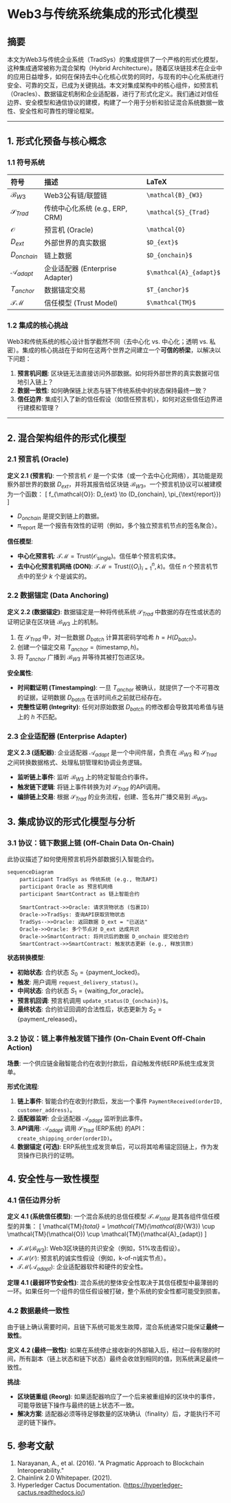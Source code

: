 # Web3与传统系统集成的形式化模型

## 摘要

本文为Web3与传统企业系统（TradSys）的集成提供了一个严格的形式化模型，这种集成通常被称为混合架构（Hybrid Architecture）。随着区块链技术在企业中的应用日益增多，如何在保持去中心化核心优势的同时，与现有的中心化系统进行安全、可靠的交互，已成为关键挑战。本文对集成架构中的核心组件，如预言机（Oracles）、数据锚定机制和企业适配器，进行了形式化定义。我们通过对信任边界、安全模型和通信协议的建模，构建了一个用于分析和验证混合系统数据一致性、安全性和可靠性的理论框架。

---

## 1. 形式化预备与核心概念

### 1.1 符号系统

| 符号 | 描述 | LaTeX |
| :--- | :--- | :--- |
| $\mathcal{B}_{W3}$ | Web3公有链/联盟链 | `\mathcal{B}_{W3}` |
| $\mathcal{S}_{Trad}$ | 传统中心化系统 (e.g., ERP, CRM) | `\mathcal{S}_{Trad}` |
| $\mathcal{O}$ | 预言机 (Oracle) | `\mathcal{O}` |
| $D_{ext}$ | 外部世界的真实数据 | `$D_{ext}$` |
| $D_{onchain}$ | 链上数据 | `$D_{onchain}$` |
| $\mathcal{A}_{adapt}$ | 企业适配器 (Enterprise Adapter) | `$\mathcal{A}_{adapt}$` |
| $T_{anchor}$ | 数据锚定交易 | `$T_{anchor}$` |
| $\mathcal{TM}$ | 信任模型 (Trust Model) | `$\mathcal{TM}$` |

### 1.2 集成的核心挑战

Web3和传统系统的核心设计哲学截然不同（去中心化 vs. 中心化；透明 vs. 私密）。集成的核心挑战在于如何在这两个世界之间建立一个**可信的桥梁**，以解决以下问题：

1. **预言机问题**: 区块链无法直接访问外部数据。如何将外部世界的真实数据可信地引入链上？
2. **数据一致性**: 如何确保链上状态与链下传统系统中的状态保持最终一致？
3. **信任边界**: 集成引入了新的信任假设（如信任预言机），如何对这些信任边界进行建模和管理？

---

## 2. 混合架构组件的形式化模型

### 2.1 预言机 (Oracle)

**定义 2.1 (预言机)**: 一个预言机 $\mathcal{O}$ 是一个实体（或一个去中心化网络），其功能是观察外部世界的数据 $D_{ext}$，并将其报告给区块链 $\mathcal{B}_{W3}$。一个预言机协议可以被建模为一个函数：
\[
f_{\mathcal{O}}: D_{ext} \to (D_{onchain}, \pi_{\text{report}})
\]

- $D_{onchain}$ 是提交到链上的数据。
- $\pi_{\text{report}}$ 是一个报告有效性的证明（例如，多个独立预言机节点的签名聚合）。

**信任模型**:

- **中心化预言机**: $\mathcal{TM} = \text{Trust}(\mathcal{O}_{\text{single}})$。信任单个预言机实体。
- **去中心化预言机网络 (DON)**: $\mathcal{TM} = \text{Trust}(\{O_i\}_{i=1}^n, k)$。信任 $n$ 个预言机节点中的至少 $k$ 个是诚实的。

### 2.2 数据锚定 (Data Anchoring)

**定义 2.2 (数据锚定)**: 数据锚定是一种将传统系统 $\mathcal{S}_{Trad}$ 中数据的存在性或状态的证明记录在区块链 $\mathcal{B}_{W3}$ 上的机制。

1. 在 $\mathcal{S}_{Trad}$ 中，对一批数据 $D_{batch}$ 计算其密码学哈希 $h = H(D_{batch})$。
2. 创建一个锚定交易 $T_{anchor} = (\text{timestamp}, h)$。
3. 将 $T_{anchor}$ 广播到 $\mathcal{B}_{W3}$ 并等待其被打包进区块。

**安全属性**:

- **时间戳证明 (Timestamping)**: 一旦 $T_{anchor}$ 被确认，就提供了一个不可篡改的证据，证明数据 $D_{batch}$ 在该时间点之前就已经存在。
- **完整性证明 (Integrity)**: 任何对原始数据 $D_{batch}$ 的修改都会导致其哈希值与链上的 $h$ 不匹配。

### 2.3 企业适配器 (Enterprise Adapter)

**定义 2.3 (适配器)**: 企业适配器 $\mathcal{A}_{adapt}$ 是一个中间件层，负责在 $\mathcal{B}_{W3}$ 和 $\mathcal{S}_{Trad}$ 之间转换数据格式、处理私钥管理和协调业务逻辑。

- **监听链上事件**: 监听 $\mathcal{B}_{W3}$ 上的特定智能合约事件。
- **触发链下逻辑**: 将链上事件转换为对 $\mathcal{S}_{Trad}$ 的API调用。
- **编排链上交易**: 根据 $\mathcal{S}_{Trad}$ 的业务流程，创建、签名并广播交易到 $\mathcal{B}_{W3}$。

## 3. 集成协议的形式化模型与分析

### 3.1 协议：链下数据上链 (Off-Chain Data On-Chain)

此协议描述了如何使用预言机将外部数据引入智能合约。

```mermaid
sequenceDiagram
    participant TradSys as 传统系统 (e.g., 物流API)
    participant Oracle as 预言机网络
    participant SmartContract as 链上智能合约

    SmartContract->>Oracle: 请求货物状态 (包裹ID)
    Oracle->>TradSys: 查询API获取货物状态
    TradSys-->>Oracle: 返回数据 D_ext = "已送达"
    Oracle->>Oracle: 多个节点对 D_ext 达成共识
    Oracle->>SmartContract: 将共识后的数据 D_onchain 提交给合约
    SmartContract->>SmartContract: 触发状态更新 (e.g., 释放货款)
```

**状态转换模型**:

- **初始状态**: 合约状态 $S_0 = \{\text{payment_locked}\}$。
- **触发**: 用户调用 `request_delivery_status()`。
- **中间状态**: 合约状态 $S_1 = \{\text{waiting_for_oracle}\}$。
- **预言机回调**: 预言机调用 `update_status(D_{onchain})$`。
- **最终状态**: 合约验证回调的合法性后，状态更新为 $S_2 = \{\text{payment_released}\}$。

### 3.2 协议：链上事件触发链下操作 (On-Chain Event Off-Chain Action)

**场景**: 一个供应链金融智能合约在收到付款后，自动触发传统ERP系统生成发货单。

**形式化流程**:

1. **链上事件**: 智能合约在收到付款后，发出一个事件 `PaymentReceived(orderID, customer_address)`。
2. **适配器监听**: 企业适配器 $\mathcal{A}_{adapt}$ 监听到此事件。
3. **API调用**: $\mathcal{A}_{adapt}$ 调用 $\mathcal{S}_{Trad}$ (ERP系统) 的API：`create_shipping_order(orderID)`。
4. **数据锚定 (可选)**: ERP系统生成发货单后，可以将其哈希锚定回链上，作为发货操作已执行的证明。

## 4. 安全性与一致性模型

### 4.1 信任边界分析

**定义 4.1 (系统信任模型)**: 一个混合系统的总信任模型 $\mathcal{TM}_{total}$ 是其各组件信任模型的并集：
\[
\mathcal{TM}_{total} = \mathcal{TM}(\mathcal{B}_{W3}) \cup \mathcal{TM}(\mathcal{O}) \cup \mathcal{TM}(\mathcal{A}_{adapt})
\]

- $\mathcal{TM}(\mathcal{B}_{W3})$: Web3区块链的共识安全（例如，51%攻击假设）。
- $\mathcal{TM}(\mathcal{O})$: 预言机的诚实性假设（例如，k-of-n诚实节点）。
- $\mathcal{TM}(\mathcal{A}_{adapt})$: 企业适配器软件和硬件的安全性。

**定理 4.1 (最弱环节安全性)**: 混合系统的整体安全性取决于其信任模型中最薄弱的一环。如果任何一个组件的信任假设被打破，整个系统的安全性都可能受到损害。

### 4.2 数据最终一致性

由于链上确认需要时间，且链下系统可能发生故障，混合系统通常只能保证**最终一致性**。

**定义 4.2 (最终一致性)**: 如果在系统停止接收新的外部输入后，经过一段有限的时间，所有副本（链上状态和链下状态）最终会收敛到相同的值，则系统满足最终一致性。

**挑战**:

- **区块链重组 (Reorg)**: 如果适配器响应了一个后来被重组掉的区块中的事件，可能导致链下操作与最终的链上状态不一致。
- **解决方案**: 适配器必须等待足够数量的区块确认（finality）后，才能执行不可逆的链下操作。

## 5. 参考文献

1. Narayanan, A., et al. (2016). "A Pragmatic Approach to Blockchain Interoperability."
2. Chainlink 2.0 Whitepaper. (2021).
3. Hyperledger Cactus Documentation. (<https://hyperledger-cactus.readthedocs.io/>)
